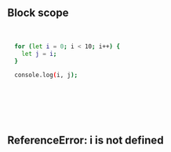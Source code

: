 ##  Block scope

<br>

```sh
  for (let i = 0; i < 10; i++) {
    let j = i;
  }

  console.log(i, j);

```

<br>
<br>
<br>
<br>

## <span class="red"> ReferenceError: i is not defined</div> <!-- .element: class="red fragment" data-fragment-index="1" -->
